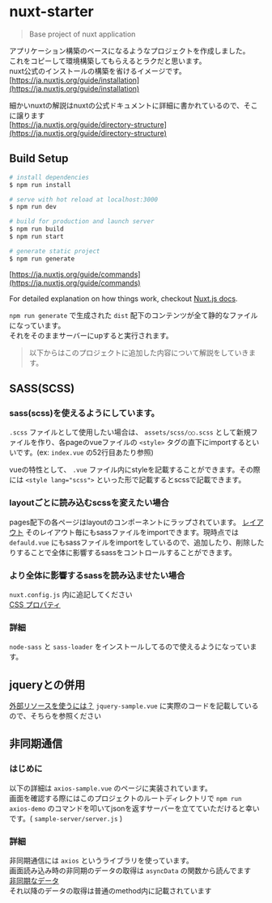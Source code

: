 # nuxt-starter

> Base project of nuxt application  

アプリケーション構築のベースになるようなプロジェクトを作成しました。  
これをコピーして環境構築してもらえるとラクだと思います。  
nuxt公式のインストールの構築を省けるイメージです。
[https://ja.nuxtjs.org/guide/installation](https://ja.nuxtjs.org/guide/installation)  

細かいnuxtの解説はnuxtの公式ドキュメントに詳細に書かれているので、そこに譲ります  
[https://ja.nuxtjs.org/guide/directory-structure](https://ja.nuxtjs.org/guide/directory-structure)
  
## Build Setup

``` bash
# install dependencies
$ npm run install

# serve with hot reload at localhost:3000
$ npm run dev

# build for production and launch server
$ npm run build
$ npm run start

# generate static project
$ npm run generate
```
[https://ja.nuxtjs.org/guide/commands](https://ja.nuxtjs.org/guide/commands)  

For detailed explanation on how things work, checkout [Nuxt.js docs](https://nuxtjs.org).

`npm run generate` で生成された `dist` 配下のコンテンツが全て静的なファイルになっています。  
それをそのままサーバーにupすると実行されます。


> 以下からはこのプロジェクトに追加した内容について解説をしていきます。  

## SASS(SCSS)
### sass(scss)を使えるようにしています。  
`.scss` ファイルとして使用したい場合は、 `assets/scss/○○.scss` として新規ファイルを作り、各pageのvueファイルの `<style>` タグの直下にimportするといいです。(ex: `index.vue` の52行目あたり参照)  

vueの特性として、 `.vue` ファイル内にstyleを記載することができます。その際には `<style lang="scss">` といった形で記載するとscssで記載できます。

### layoutごとに読み込むscssを変えたい場合
pages配下の各ページはlayoutのコンポーネントにラップされています。
[レイアウト](https://ja.nuxtjs.org/guide/views#%E3%83%AC%E3%82%A4%E3%82%A2%E3%82%A6%E3%83%88)
そのレイアウト毎にもsassファイルをimportできます。現時点では `defauld.vue` にもsassファイルをimportをしているので、追加したり、削除したりすることで全体に影響するsassをコントロールすることができます。


### より全体に影響するsassを読み込ませたい場合
`nuxt.config.js` 内に追記してください  
[CSS プロパティ](https://ja.nuxtjs.org/api/configuration-css/)

### 詳細
`node-sass` と `sass-loader` をインストールしてるので使えるようになっています。  



## jqueryとの併用
[外部リソースを使うには？](https://ja.nuxtjs.org/faq/)
`jquery-sample.vue` に実際のコードを記載しているので、そちらを参照ください


## 非同期通信
### はじめに
以下の詳細は `axios-sample.vue` のページに実装されています。   
画面を確認する際にはこのプロジェクトのルートディレクトリで `npm run axios-demo` のコマンドを叩いてjsonを返すサーバーを立てていただけると幸いです。( `sample-server/server.js` )  

### 詳細
非同期通信には `axios` というライブラリを使っています。  
画面読み込み時の非同期のデータの取得は `asyncData` の関数から読んでます    
[非同期なデータ](https://ja.nuxtjs.org/guide/async-data)  
それ以降のデータの取得は普通のmethod内に記載されています